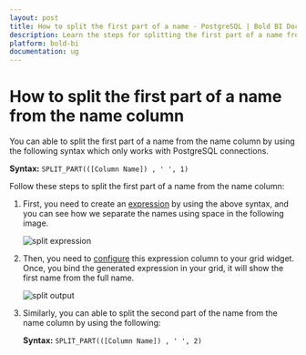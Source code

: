 ```yaml
---
layout: post
title: How to split the first part of a name - PostgreSQL | Bold BI Docs
description: Learn the steps for splitting the first part of a name from the name column by creating an expression of PostgreSQL connection data source in Bold BI designer.
platform: bold-bi
documentation: ug
---
```

# How to split the first part of a name from the name column

You can able to split the first part of a name from the name column by using the following syntax which only works with PostgreSQL connections.

 <b>Syntax:</b>  `SPLIT_PART(([Column Name]) , ' ', 1)`

Follow these steps to split the first part of a name from the name column:

1. First, you need to create an [expression](https://help.boldbi.com/embedded-bi/working-with-data-source/transforming-data/configuring-expression-columns/) by using the above syntax, and you can see how we separate the names using space in the following image.

    ![split expression](/bold-bi-docs/static/assets/embedded/faq/images/split-expression.png)

2. Then, you need to [configure](https://help.boldbi.com/embedded-bi/working-with-data-source/transforming-data/configuring-expression-columns/#configuring-expression-column-in-widgets) this expression column to your grid widget. Once, you bind the generated expression in your grid, it will show the first name from the full name.

    ![split output](/bold-bi-docs/static/assets/embedded/faq/images/split-output.png)

3. Similarly, you can able to split the second part of the name from the name column by using the following:

    <b>Syntax:</b>  `SPLIT_PART(([Column Name]) , ' ', 2)`